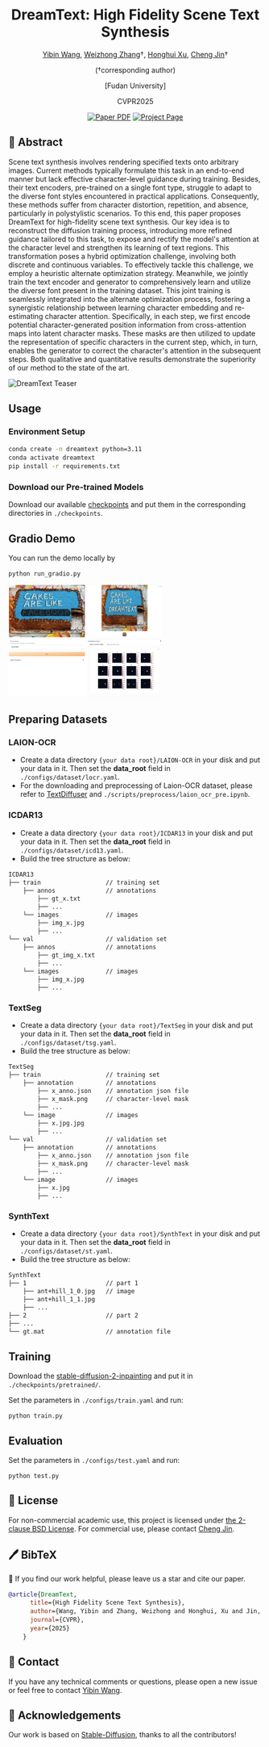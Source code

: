 <div align="center">
<h1>DreamText: High Fidelity Scene Text Synthesis</h1>


[Yibin Wang](https://codegoat24.github.io), [Weizhong Zhang](https://weizhonz.github.io/)&#8224;, [Honghui Xu](https://scholar.google.com.hk/citations?user=_cZgJawAAAAJ&hl=zh-CN), [Cheng Jin](https://cjinfdu.github.io/)&#8224; 

(&#8224;corresponding author)

[Fudan University]

CVPR2025

<a href="https://arxiv.org/pdf/2405.14701">
<img src='https://img.shields.io/badge/arxiv-DreamText-blue' alt='Paper PDF'></a>
<a href="https://codegoat24.github.io/DreamText/">
<img src='https://img.shields.io/badge/Project-Website-orange' alt='Project Page'></a>
</div>

## 📖 Abstract
Scene text synthesis involves rendering specified texts onto arbitrary images. Current methods typically formulate this task in an end-to-end manner but lack effective character-level guidance during training. Besides, their text encoders, pre-trained on a single font type, struggle to adapt to the diverse font styles encountered in practical applications. Consequently, these methods suffer from character distortion, repetition, and absence, particularly in polystylistic scenarios. To this end, this paper proposes DreamText for high-fidelity scene text synthesis. Our key idea is to reconstruct the diffusion training process, introducing more refined guidance tailored to this task, to expose and rectify the model's attention at the character level and strengthen its learning of text regions. This transformation poses a hybrid optimization challenge, involving both discrete and continuous variables. To effectively tackle this challenge, we employ a heuristic alternate optimization strategy. Meanwhile, we jointly train the text encoder and generator to comprehensively learn and utilize the diverse font present in the training dataset. This joint training is seamlessly integrated into the alternate optimization process, fostering a synergistic relationship between learning character embedding and re-estimating character attention. Specifically, in each step, we first encode potential character-generated position information from cross-attention maps into latent character masks. These masks are then utilized to update the representation of specific characters in the current step, which, in turn, enables the generator to correct the character's attention in the subsequent steps. Both qualitative and quantitative results demonstrate the superiority of our method to the state of the art.

![DreamText Teaser](demo/teaser.png)

## Usage

### Environment Setup

```bash
conda create -n dreamtext python=3.11
conda activate dreamtext
pip install -r requirements.txt
```

### Download our Pre-trained Models
Download our available [checkpoints](https://drive.google.com/file/d/1Q4B0oAnksORsPJS5TwoJU5uPRSFEbwS5/view?usp=sharing) and put them in the corresponding directories in `./checkpoints`.


## Gradio Demo
You can run the demo locally by
```
python run_gradio.py
```
<img src=demo/gradio.png style="zoom:30%" />


## Preparing Datasets


### LAION-OCR
- Create a data directory `{your data root}/LAION-OCR` in your disk and put your data in it. Then set the **data_root** field in `./configs/dataset/locr.yaml`.
- For the downloading and preprocessing of Laion-OCR dataset, please refer to [TextDiffuser](https://github.com/microsoft/unilm/tree/master/textdiffuser) and `./scripts/preprocess/laion_ocr_pre.ipynb`.

### ICDAR13
- Create a data directory `{your data root}/ICDAR13` in your disk and put your data in it. Then set the **data_root** field in `./configs/dataset/icd13.yaml`.
- Build the tree structure as below:
```
ICDAR13
├── train                  // training set
    ├── annos              // annotations
        ├── gt_x.txt
        ├── ...
    └── images             // images
        ├── img_x.jpg
        ├── ...
└── val                    // validation set
    ├── annos              // annotations
        ├── gt_img_x.txt
        ├── ...
    └── images             // images
        ├── img_x.jpg
        ├── ...
```

### TextSeg
- Create a data directory `{your data root}/TextSeg` in your disk and put your data in it. Then set the **data_root** field in `./configs/dataset/tsg.yaml`.
- Build the tree structure as below:
```
TextSeg
├── train                  // training set
    ├── annotation         // annotations
        ├── x_anno.json    // annotation json file
        ├── x_mask.png     // character-level mask
        ├── ...
    └── image              // images
        ├── x.jpg.jpg
        ├── ...
└── val                    // validation set
    ├── annotation         // annotations
        ├── x_anno.json    // annotation json file
        ├── x_mask.png     // character-level mask
        ├── ...
    └── image              // images
        ├── x.jpg
        ├── ...
```

### SynthText
- Create a data directory `{your data root}/SynthText` in your disk and put your data in it. Then set the **data_root** field in `./configs/dataset/st.yaml`.
- Build the tree structure as below:
```
SynthText
├── 1                      // part 1
    ├── ant+hill_1_0.jpg   // image
    ├── ant+hill_1_1.jpg
    ├── ...
├── 2                      // part 2
├── ...
└── gt.mat                 // annotation file
```



## Training
Download the [stable-diffusion-2-inpainting](https://huggingface.co/stabilityai/stable-diffusion-2-inpainting/blob/main/512-inpainting-ema.ckpt) and put it in `./checkpoints/pretrained/`.

Set the parameters in `./configs/train.yaml` and run:

```
python train.py
```

## Evaluation
Set the parameters in `./configs/test.yaml` and run:

```
python test.py
```



## 🎫 License
For non-commercial academic use, this project is licensed under [the 2-clause BSD License](https://opensource.org/license/bsd-2-clause). 
For commercial use, please contact [Cheng Jin](jc@fudan.edu.cn).


## 🖊️ BibTeX
🌟 If you find our work helpful, please leave us a star and cite our paper.

```bibtex
@article{DreamText,
      title={High Fidelity Scene Text Synthesis},
      author={Wang, Yibin and Zhang, Weizhong and Honghui, Xu and Jin, Cheng},
      journal={CVPR},
      year={2025}
    }
```

## 📧 Contact

If you have any technical comments or questions, please open a new issue or feel free to contact [Yibin Wang](https://codegoat24.github.io).


## 🙏 Acknowledgements

Our work is based on [Stable-Diffusion](https://github.com/Stability-AI/stablediffusion), thanks to all the contributors!
